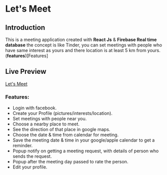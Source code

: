 # Let's Meet

## Introduction
This is a meeting application created with **React Js** & **Firebase Real time database** the concept is like Tinder, you can set meetings with people who have same interest as yours and there location is at least 5 km from yours.
(**features**)[Features]

## Live Preview
[Let's Meet](https://lets-meetapp.firebaseapp.com/)

### Features:
- Login with facebook.
- Create your Profile (pictures/interests/location).
- Set meetings with people near you.
- Choose a nearby place to meet.
- See the direction of that place in google maps.
- Choose the date & time from calendar for meeting.
- Save the meeting date & time in your google/apple calendar to get a reminder.
- Popup notify on getting a meeting request, with details of person who sends
the request.
- Popup after the meeting day passed to rate the person.
- Edit your profile.


